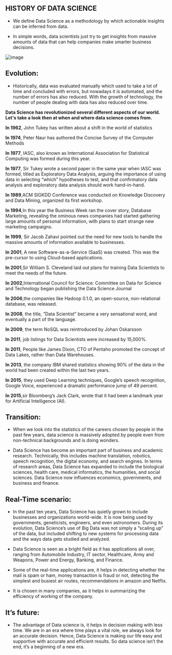## HISTORY OF DATA SCIENCE
 
- We define Data Science as a methodology by which actionable insights can be inferred from data.

- In simple words, data scientists just try to get insights from massive amounts of data that can help companies make smarter business decisions. 

![image](https://user-images.githubusercontent.com/63282184/134684611-944f7bf7-7e08-421a-8e3d-dd48d8d4df77.png)

## **Evolution:**

  - Historically, data was evaluated manually which used to take a lot of time and concluded with errors, but nowadays it is automated, and the number of errors has also reduced. With the growth of technology, the number of people dealing with data has also reduced over time. 

**Data Science has revolutionized several different aspects of our world. Let's take a look then at when and where data science comes from.**

**In 1962**, John Tukey has written  about a shift in the world of statistics

**In 1974**, Peter Naur has authored the Concise Survey of the Computer Methods

**In 1977**,  IASC, also known as International Association for Statistical Computing was  formed during this year.

**In 1977**, Sir Tukey wrote a second paper in the same year when IASC was formed, titled as Exploratory Data Analysis, arguing the importance of using data in selecting “which” hypotheses to test, and that confirmatory data analysis and exploratory data analysis should work hand-in-hand.

**In 1989**,ACM SIGKDD Conference was conducted on Knowledge Discovery and Data Mining, organized its first workshop.

**In 1994**,In this year the  Business Week ran the cover story, Database Marketing, revealing the ominous news companies had started gathering large amounts of personal information, with plans to start strange new marketing campaigns. 

**In 1999**, Sir Jacob Zahavi pointed out the need for new tools to handle the massive amounts of information available to businesses.

**In 2001**, A  new Software-as-a-Service (SaaS) was created. This was the pre-cursor to using Cloud-based applications.

**In 2001**,Sir  William S. Cleveland laid out plans for training Data Scientists to meet the needs of the future. 

**In 2002**,International Council for Science: Committee on Data for Science and Technology began publishing the Data Science Journal

**In 2006**,the companies like Hadoop 0.1.0, an open-source, non-relational database, was released. 

**In 2008**, the title, “Data Scientist” became a very sensational word, and eventually a part of the language.

**In 2009**, the term NoSQL was reintroduced by Johan Oskarsson

**In 2011**, job listings for Data Scientists were increased by 15,000%. 

**In 2011**, People like James Dixon, CTO of Pentaho promoted the concept of Data Lakes, rather than Data Warehouses. 

**In 2013**, the company IBM shared statistics showing 90% of the data in the world had been created within the last two years.

**In 2015**, they used Deep Learning techniques, Google’s speech recognition, Google Voice, experienced a dramatic performance jump of 49 percent.

**In 2015**,sir  Bloomberg’s Jack Clark, wrote that it had been a landmark year for Artificial Intelligence (AI).

## **Transition:**

- When we look into the statistics of the careers chosen by people in the past few years, data science is massively adopted by people even from non-technical backgrounds and is doing wonders.


- Data Science has become an important part of business and academic research. Technically, this includes machine translation, robotics, speech recognition, the digital economy, and search engines. In terms of research areas, Data Science has expanded to include the biological sciences, health care, medical informatics, the humanities, and social sciences. Data Science now influences economics, governments, and business and finance.


## Real-Time scenario:
- In the past ten years, Data Science has quietly grown to include businesses and organizations world-wide. It is now being used by governments, geneticists, engineers, and even astronomers. During its evolution, Data Science’s use of Big Data was not simply a “scaling up” of the data, but included shifting to new systems for processing data and the ways data gets studied and analyzed.

- Data Science is seen as a bright field as it has applications all over, ranging from Automobile Industry, IT sector, Healthcare, Army and Weapons, Power and Energy, Banking, and Finance. 
- Some of the real-time applications are, it helps in detecting whether the mail is spam or ham, money transaction is fraud or not, detecting the simplest and busiest air routes, recommendations in amazon and Netflix. 
- It is chosen in many companies, as it helps in summarizing the efficiency of working of the company.



## **It’s future:**

  - The advantage of Data science is, it helps in decision making with less time. We are in an era where time plays a vital role, we always look for an accurate decision. Hence, Data Science is making our life easy and supportive with accurate and efficient results. So data science isn’t the end, it’s a beginning of a new era.




